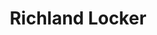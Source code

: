 ---
title: "Richland Locker"
url: /richland-center/richland-locker-south-main-street/
shop: butcher
---